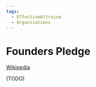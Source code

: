 ```yaml
---
tags:
  - EffectiveAltruism
  - Organizations
---
```

# Founders Pledge

[Wikipedia](https://en.wikipedia.org/wiki/Founders_Pledge)

(TODO)